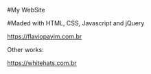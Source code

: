 #My WebSite

#Maded with HTML, CSS, Javascript and jQuery

https://flaviopavim.com.br

Other works:

https://whitehats.com.br